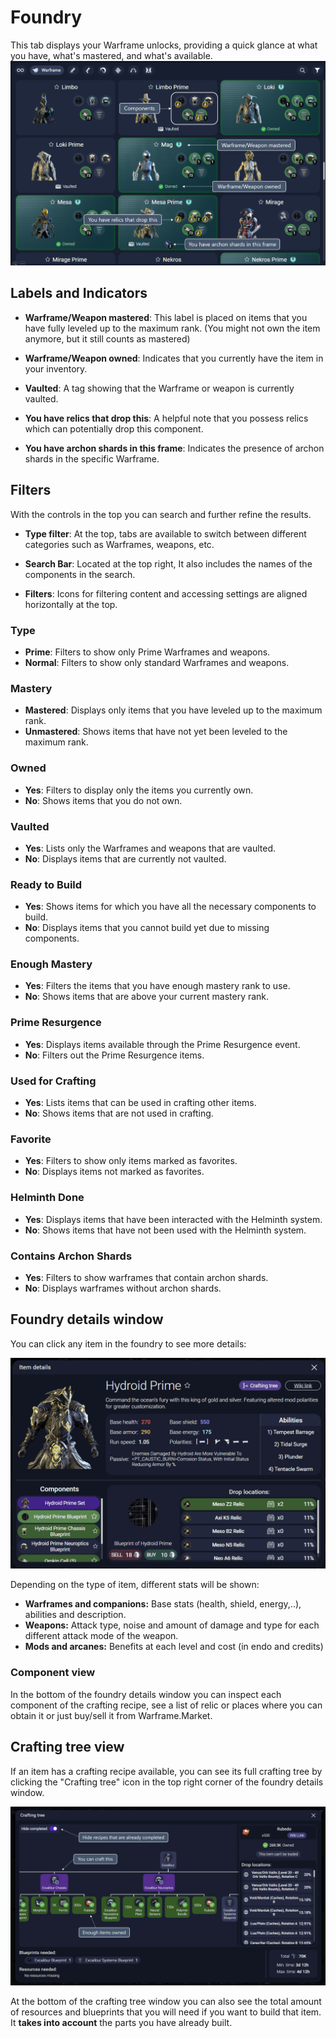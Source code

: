 # Foundry

This tab displays your Warframe unlocks, providing a quick glance at what you have, what's mastered, and what's available.
![Example banner](./assets/FoundryTutorial.png)

## Labels and Indicators

- **Warframe/Weapon mastered**: This label is placed on items that you have fully leveled up to the maximum rank. (You might not own the item anymore, but it still counts as mastered)

- **Warframe/Weapon owned**: Indicates that you currently have the item in your inventory.

- **Vaulted**: A tag showing that the Warframe or weapon is currently vaulted.

- **You have relics that drop this**: A helpful note that you possess relics which can potentially drop this component.

- **You have archon shards in this frame**: Indicates the presence of archon shards in the specific Warframe.

## Filters

With the controls in the top you can search and further refine the results.

- **Type filter**: At the top, tabs are available to switch between different categories such as Warframes, weapons, etc.

- **Search Bar**: Located at the top right, It also includes the names of the components in the search.

- **Filters**: Icons for filtering content and accessing settings are aligned horizontally at the top.

### Type
- **Prime**: Filters to show only Prime Warframes and weapons.
- **Normal**: Filters to show only standard Warframes and weapons.

### Mastery
- **Mastered**: Displays only items that you have leveled up to the maximum rank.
- **Unmastered**: Shows items that have not yet been leveled to the maximum rank.

### Owned
- **Yes**: Filters to display only the items you currently own.
- **No**: Shows items that you do not own.

### Vaulted
- **Yes**: Lists only the Warframes and weapons that are vaulted.
- **No**: Displays items that are currently not vaulted.

### Ready to Build
- **Yes**: Shows items for which you have all the necessary components to build.
- **No**: Displays items that you cannot build yet due to missing components.

### Enough Mastery
- **Yes**: Filters the items that you have enough mastery rank to use.
- **No**: Shows items that are above your current mastery rank.

### Prime Resurgence
- **Yes**: Displays items available through the Prime Resurgence event.
- **No**: Filters out the Prime Resurgence items.

### Used for Crafting
- **Yes**: Lists items that can be used in crafting other items.
- **No**: Shows items that are not used in crafting.

### Favorite
- **Yes**: Filters to show only items marked as favorites.
- **No**: Displays items not marked as favorites.

### Helminth Done
- **Yes**: Displays items that have been interacted with the Helminth system.
- **No**: Shows items that have not been used with the Helminth system.

### Contains Archon Shards
- **Yes**: Filters to show warframes that contain archon shards.
- **No**: Displays warframes without archon shards.

## Foundry details window
You can click any item in the foundry to see more details:

![Foundry details](./assets/FoundryDetails.png)

Depending on the type of item, different stats will be shown:
- **Warframes and companions:** Base stats (health, shield, energy,..), abilities and description.
- **Weapons:** Attack type, noise and amount of damage and type for each different attack mode of the weapon.
- **Mods and arcanes:** Benefits at each level and cost (in endo and credits)
### Component view
In the bottom of the foundry details window you can inspect each component of the crafting recipe, see a list of relic or places where you can obtain it or just buy/sell it from Warframe.Market.

## Crafting tree view
If an item has a crafting recipe available, you can see its full crafting tree by clicking the "Crafting tree" icon in the top right corner of the foundry details window.

![Crafting tree](./assets/CraftingTree.png)

At the bottom of the crafting tree window you can also see the total amount of resources and blueprints that you will need if you want to build that item. It **takes into account** the parts you have already built.
